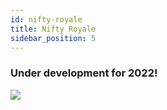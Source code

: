 ```yaml
---
id: nifty-royale
title: Nifty Royale
sidebar_position: 5
---
```


### Under development for 2022!

![](/img/niftyroyale_v01.png)

